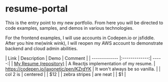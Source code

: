 # resume-portal
This is the entry point to my new portfolio.  From here you will be directed to code examples, samples, and demos in various technologies. 

For the frontend examples, I will use accounts in Codepen.io or jsfiddle.  After you hire me(wink wink), I will reopen my AWS account to demonstrate backend and cloud admin abilities.



| Link          | Description    | Demo       | Comment  |
| ------------- |:-------------:| -----:|
| [My Resume (repository)](https://github.com/jaxonetic-github/react-resume) | A Reactjs implementation of my resume.  | https://codepen.io/jaxonetic/pen/KZrdYK | It won't always be so vanilla. |
| col 2 is      | centered    |  |   $12 |
| zebra stripes | are neat    |  |    $1 |

